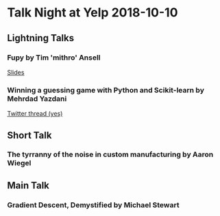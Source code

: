# Talk Night at Yelp 2018-10-10

## Lightning Talks

### Fupy by Tim 'mithro' Ansell

[Slides](http://j.mp/fupy-sf18)

### Winning a guessing game with Python and Scikit-learn by Mehrdad Yazdani

[Twitter thread (yes)](https://twitter.com/crude2refined/status/1050204723683328003)

## Short Talk

### The tyrranny of the noise in custom manufacturing by Aaron Wiegel

## Main Talk

### Gradient Descent, Demystified by Michael Stewart
